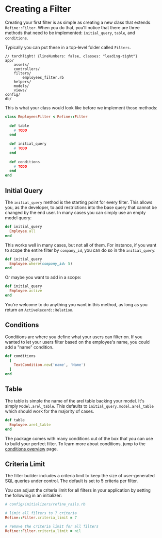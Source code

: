 
# Creating a Filter

Creating your first filter is as simple as creating a new class that extends `Refine::Filter`. When you do that, you'll notice that there are three methods that need to be implemented: `initial_query`, `table`, and `conditions`.

Typically you can put these in a top-level folder called `Filters`.

```files
// torchlight! {lineNumbers: false, classes: "leading-tight"}
app/
    assets/
    controllers/
    filters/
        employees_filter.rb
    helpers/
    models/
    views/
config/    
db/
```

This is what your class would look like before we implement those methods: 

```ruby 
class EmployeesFilter < Refine::Filter
  
  def table
    # TODO
  end
  
  def initial_query
    # TODO 
  end
  
  def conditions
    # TODO
  end
end
```

## Initial Query

The `initial_query` method is the starting point for every filter. This allows you, as the developer, to add restrictions into the base query that cannot be changed by the end user. In many cases you can simply use an empty model query:

```ruby
def initial_query
  Employee.all
end
```

This works well in many cases, but not all of them. For instance, if you want to scope the entire filter by `company_id`, you can do so in the `initial_query`:

```ruby
def initial_query
  Employee.where(company_id: 5)
end
```

Or maybe you want to add in a scope:

```ruby
def initial_query
  Employee.active
end
```

You're welcome to do anything you want in this method, as long as you return an `ActiveRecord::Relation`.

## Conditions

Conditions are where you define what your users can filter on. If you wanted to let your users filter based on the employee's name, you could add a "name" condition. 

```ruby
def conditions
  [ 
    TextCondition.new('name', 'Name')
  ]
end
```

## Table
The table is simple the name of the arel table backing your model. It's simply `Model.arel_table`. This defaults to `initial_query.model.arel_table` which should work for the majority of cases.  

```ruby
def table
  Employee.arel_table
end
```

The package comes with many conditions out of the box that you can use to build your perfect filter. To learn more about conditions, jump to the [conditions overview](/conditions/overview) page.

## Criteria Limit
The filter builder includes a criteria limit to keep the size of user-generated SQL queries under control.  The default is set to 5 criteria per filter.

You can adjust the criteria limit for all filters in your application by setting the following in an initializer:

```ruby
# config/initializers/refine_rails.rb

# limit all filters to 7 criteria
Refine::Filter.criteria_limit = 7

# remove the criteria limit for all filters
Refine::Filter.criteria_limit = nil
```

